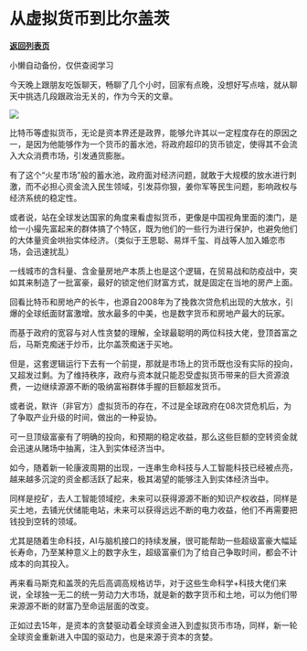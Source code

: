 # 从虚拟货币到比尔盖茨

[**返回列表页**](/gzh/政事堂2019)

小懒自动备份，仅供查阅学习

今天晚上跟朋友吃饭聊天，畅聊了几个小时，回家有点晚，没想好写点啥，就从聊天中挑选几段跟政治无关的，作为今天的文章。  

![](https://mmbiz.qpic.cn/mmbiz_png/rxhS23yu8cNoDGH0XIBSPN1Xx9hiarL9DWFbNZD6Rksyjia35BL3PysXhtMe1LbxKzNMYjHd4strIZjIz9AXLccQ/640?wx_fmt=png)

比特币等虚拟货币，无论是资本界还是政界，能够允许其以一定程度存在的原因之一，是因为他能够作为一个货币的蓄水池，将政府超印的货币锁定，使得其不会流入大众消费市场，引发通货膨胀。

有了这个“火星市场”般的蓄水池，政府面对经济问题，就敢于大规模的放水进行刺激，而不必担心资金流入民生领域，引发蒜你狠，姜你军等民生问题，影响政权与经济系统的稳定性。

或者说，站在全球发达国家的角度来看虚拟货币，更像是中国视角里面的澳门，是给一小撮先富起来的群体搞了个特区，既为他们的一些行为进行保护，也避免他们的大体量资金哄抬实体经济。（类似于王思聪、易烊千玺、肖战等人加入婚恋市场，会迅速扰乱）

一线城市的含科量、含金量房地产本质上也是这个逻辑，在贸易战和防疫战中，突如其来制造了一批富豪，最好的锁定他们财富方式，就是固定在当地的房产上面。

回看比特币和房地产的长牛，也源自2008年为了挽救次贷危机出现的大放水，引爆的全球纸面财富激增。放水最多的中美，也是数字货币和房地产最大的玩家。

而基于政府的宽容与对人性贪婪的理解，全球最聪明的两位科技大佬，登顶首富之后，马斯克痴迷于炒币，比尔盖茨痴迷于买地。

但是，这套逻辑运行下去有一个前提，那就是市场上的货币既也没有实际的投向，又超发过剩。为了维持秩序，政府与资本就只能忍受虚拟货币带来的巨大资源浪费，一边继续源源不断的吸纳富裕群体手握的巨额超发货币。

或者说，默许（非官方）虚拟货币的存在，不过是全球政府在08次贷危机后，为了争取产业升级的时间，做出的一种妥协。  

可一旦顶级富豪有了明确的投向，和预期的稳定收益，那么这些巨额的空转资金就会迅速从赌场中抽离，注入到实体经济当中。

如今，随着新一轮康波周期的出现，一连串生命科技与人工智能科技已经被点亮，越来越多沉淀的资金都活跃了起来，极其渴望的能够注入到实体经济当中。

同样是挖矿，去人工智能领域挖，未来可以获得源源不断的知识产权收益，同样是买土地，去铺光伏储能电站，未来可以获得远远不断的电力收益，他们不再需要把钱投到空转的领域。

尤其是随着生命科技，AI与脑机接口的持续发展，很可能帮助一些超级富豪大幅延长寿命，乃至某种意义上的数字永生，超级富豪们为了给自己争取时间，都会不计成本的向其投入。

再来看马斯克和盖茨的先后高调高规格访华，对于这些生命科学+科技大佬们来说，全球独一无二的统一劳动力大市场，就是新的数字货币和土地，可以为他们带来源源不断的财富乃至命运层面的改变。

正如过去15年，是资本的贪婪驱动着全球资金进入到虚拟货币市场，同样，新一轮全球资金重新进入中国的驱动力，也是来源于资本的贪婪。

